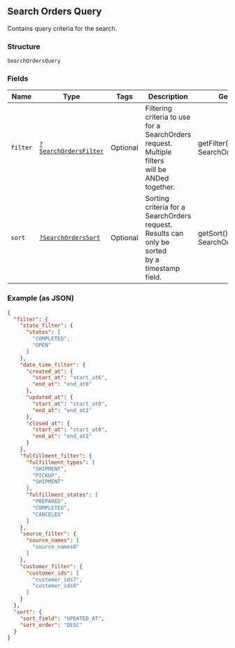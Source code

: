 ## Search Orders Query

Contains query criteria for the search.

### Structure

`SearchOrdersQuery`

### Fields

| Name | Type | Tags | Description | Getter | Setter |
|  --- | --- | --- | --- | --- | --- |
| `filter` | [`?SearchOrdersFilter`](/doc/models/search-orders-filter.md) | Optional | Filtering criteria to use for a SearchOrders request. Multiple filters<br>will be ANDed together. | getFilter(): ?SearchOrdersFilter | setFilter(?SearchOrdersFilter filter): void |
| `sort` | [`?SearchOrdersSort`](/doc/models/search-orders-sort.md) | Optional | Sorting criteria for a SearchOrders request. Results can only be sorted<br>by a timestamp field. | getSort(): ?SearchOrdersSort | setSort(?SearchOrdersSort sort): void |

### Example (as JSON)

```json
{
  "filter": {
    "state_filter": {
      "states": [
        "COMPLETED",
        "OPEN"
      ]
    },
    "date_time_filter": {
      "created_at": {
        "start_at": "start_at6",
        "end_at": "end_at6"
      },
      "updated_at": {
        "start_at": "start_at0",
        "end_at": "end_at2"
      },
      "closed_at": {
        "start_at": "start_at0",
        "end_at": "end_at2"
      }
    },
    "fulfillment_filter": {
      "fulfillment_types": [
        "SHIPMENT",
        "PICKUP",
        "SHIPMENT"
      ],
      "fulfillment_states": [
        "PREPARED",
        "COMPLETED",
        "CANCELED"
      ]
    },
    "source_filter": {
      "source_names": [
        "source_names0"
      ]
    },
    "customer_filter": {
      "customer_ids": [
        "customer_ids7",
        "customer_ids8"
      ]
    }
  },
  "sort": {
    "sort_field": "UPDATED_AT",
    "sort_order": "DESC"
  }
}
```

